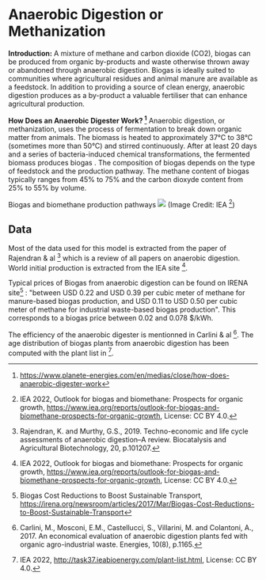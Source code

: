 # Anaerobic Digestion or Methanization

**Introduction:**
A mixture of methane and carbon dioxide (CO2), biogas can be produced from organic by-products and waste otherwise thrown away or abandoned through anaerobic digestion. Biogas is ideally suited to communities where agricultural residues and animal manure are available as a feedstock. In addition to providing a source of clean energy, anaerobic digestion produces as a by-product a valuable fertiliser that can enhance agricultural production.


**How Does an Anaerobic Digester Work? [^6]**
Anaerobic digestion, or methanization, uses the process of fermentation to break down organic matter from animals. The biomass is heated to approximately 37°C to 38°C (sometimes more than 50°C) and stirred continuously. After at least 20 days and a series of bacteria-induced chemical transformations, the fermented biomass produces biogas .
The composition of biogas depends on the type of feedstock and the production pathway. The methane content of biogas typically ranges from 45% to 75% and the carbon dioxyde content from 25% to 55% by volume.


Biogas and biomethane production pathways
![](Biogasbiomethaneinfographic.png)
(Image Credit: IEA [^5])



## Data
Most of the data used for this model is extracted from the paper of Rajendran & al [^1] which is a review of all papers on anaerobic digestion.
World initial production is extracted from the IEA site [^5].

Typical prices of Biogas from anaerobic digestion can be found on IRENA site[^2] : "between USD 0.22 and USD 0.39 per cubic meter of methane for manure-based biogas production, and USD 0.11 to USD 0.50 per cubic meter of methane for industrial waste-based biogas production". This corresponds to a biogas price between 0.02 and 0.078 $/kWh.

The efficiency of the anaerobic digester is mentionned in Carlini & al [^3].
The age distribution of biogas plants from anaerobic digestion has been computed with the plant list in [^4].

[^1]: Rajendran, K. and Murthy, G.S., 2019. Techno-economic and life cycle assessments of anaerobic digestion–A review. Biocatalysis and Agricultural Biotechnology, 20, p.101207.
[^2]: Biogas Cost Reductions to Boost Sustainable Transport, https://irena.org/newsroom/articles/2017/Mar/Biogas-Cost-Reductions-to-Boost-Sustainable-Transport
[^3]:Carlini, M., Mosconi, E.M., Castellucci, S., Villarini, M. and Colantoni, A., 2017. An economical evaluation of anaerobic digestion plants fed with organic agro-industrial waste. Energies, 10(8), p.1165.
[^4]: IEA 2022, http://task37.ieabioenergy.com/plant-list.html, License: CC BY 4.0.
[^5]: IEA 2022, Outlook for biogas and biomethane: Prospects for organic growth, https://www.iea.org/reports/outlook-for-biogas-and-biomethane-prospects-for-organic-growth, License: CC BY 4.0.
[^6]: https://www.planete-energies.com/en/medias/close/how-does-anaerobic-digester-work
